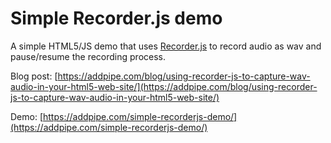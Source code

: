# Simple Recorder.js demo
A simple HTML5/JS demo that uses [Recorder.js](https://github.com/mattdiamond/Recorderjs) to record audio as wav and pause/resume the recording process.

Blog post: [https://addpipe.com/blog/using-recorder-js-to-capture-wav-audio-in-your-html5-web-site/](https://addpipe.com/blog/using-recorder-js-to-capture-wav-audio-in-your-html5-web-site/)

Demo: [https://addpipe.com/simple-recorderjs-demo/](https://addpipe.com/simple-recorderjs-demo/)
